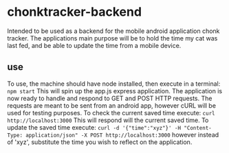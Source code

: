 # chonktracker-backend
Intended to be used as a backend for the mobile android application chonk tracker. The applications main purpose will be to hold the time my cat was last fed, and be able to update the time from a mobile device.

## use
To use, the machine should have node installed, then execute in a terminal:
`npm start`
This will spin up the app.js express application. The application is now ready to handle and respond to GET and POST HTTP requests. The requests are meant to be sent from an android app, however cURL will be used for testing purposes. 
To check the current saved time execute:
`curl http://localhost:3000`
This will respond will the current saved time. 
To update the saved time execute:
`curl -d '{"time":"xyz"}' -H "Content-Type: application/json" -X POST http://localhost:3000`
however instead of 'xyz', substitute the time you wish to reflect on the application.